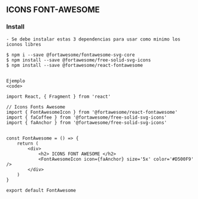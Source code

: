 
## ICONS FONT-AWESOME


### Install

    - Se debe instalar estas 3 dependencias para usar como minimo los iconos libres

    $ npm i --save @fortawesome/fontawesome-svg-core
    $ npm install --save @fortawesome/free-solid-svg-icons
    $ npm install --save @fortawesome/react-fontawesome


    Ejemplo
    <code>

    import React, { Fragment } from 'react'

    // Icons Fonts Awesome
    import { FontAwesomeIcon } from '@fortawesome/react-fontawesome'
    import { faCoffee } from '@fortawesome/free-solid-svg-icons'
    import { faAnchor } from '@fortawesome/free-solid-svg-icons'


    const FontAwesome = () => {
        return (
            <div>
                <h2> ICONS FONT AWESOME </h2>
                <FontAwesomeIcon icon={faAnchor} size='5x' color='#D500F9' />
            </div>
        )
    }

    export default FontAwesome